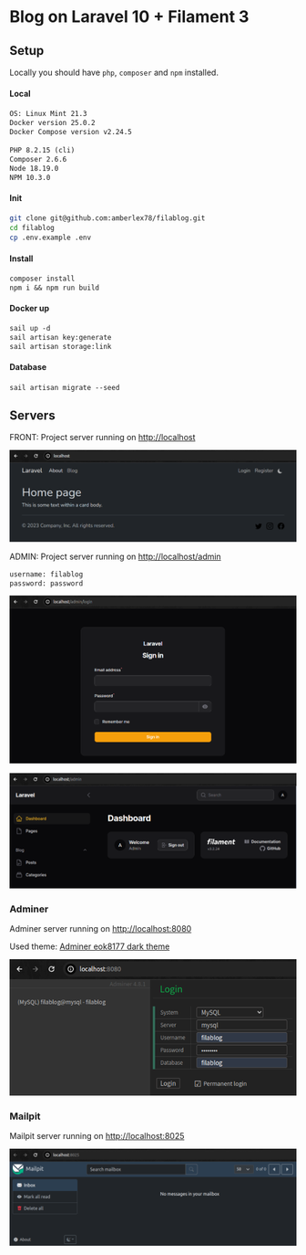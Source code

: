 # Blog on Laravel 10 + Filament 3

## Setup

Locally you should have `php`, `composer` and `npm` installed.

#### Local
```
OS: Linux Mint 21.3
Docker version 25.0.2
Docker Compose version v2.24.5

PHP 8.2.15 (cli)
Composer 2.6.6
Node 18.19.0
NPM 10.3.0
```

#### Init
```bash
git clone git@github.com:amberlex78/filablog.git
cd filablog
cp .env.example .env
```
#### Install
```
composer install
npm i && npm run build
```

#### Docker up
```
sail up -d
sail artisan key:generate
sail artisan storage:link
```

#### Database
```
sail artisan migrate --seed
```

## Servers

FRONT: Project server running on [http://localhost](http://localhost)

![](./art/10-localhost.png)

ADMIN: Project server running on  [http://localhost/admin](http://localhost/admin)

```
username: filablog
password: password
```

![](./art/20-localhost-admin-login.png)

![](./art/30-localhost-admin-dashboard.png)

### Adminer

Adminer server running on [http://localhost:8080](http://localhost:8080)

Used theme: [Adminer eok8177 dark theme](https://github.com/eok8177/adminer.css)


![](./art/01-adminer.png)

### Mailpit

Mailpit server running on [http://localhost:8025](http://localhost:8025)

![](./art/02-mailpit.png)
